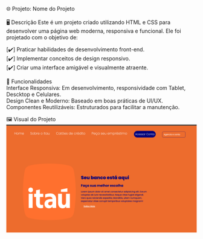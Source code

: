 🌐 Projeto: Nome do Projeto
<br>
<br>
🖥️ Descrição
Este é um projeto criado utilizando HTML e CSS para desenvolver uma página web moderna, responsiva e funcional. Ele foi projetado com o objetivo de:

[✔️] Praticar habilidades de desenvolvimento front-end.
<br>
[✔️] Implementar conceitos de design responsivo.
<br>
[✔️] Criar uma interface amigável e visualmente atraente.

🌟 Funcionalidades
<br>
Interface Responsiva: Em desenvolvimento, responsividade com Tablet, Descktop e Celulares.
<br>
Design Clean e Moderno: Baseado em boas práticas de UI/UX.
<br>
Componentes Reutilizáveis: Estruturados para facilitar a manutenção.

🖼️ Visual do Projeto
<img src="https://github.com/willhuziwara/projeto-itau/blob/master/Screenshot%202025-01-21%20at%2007.44.59.png?raw=true">


